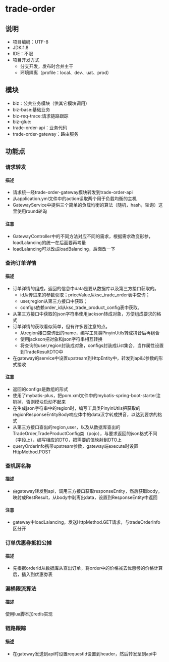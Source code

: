#  trade-order



## 说明

* 项目编码：UTF-8
* JDK:1.8
* IDE：不限
* 项目开发方式  
  - 分支开发，发布时合并主干
  - 环境隔离（profile：local、dev、uat、prod）

## 模块

* biz：公共业务模块（供其它模块调用）<br/>
* biz-base:基础业务 <br/>
* biz-req-trace:请求链路跟踪<br/>
* biz-glue:<br/>
* trade-order-api：业务代码 <br/>
* trade-order-gateway：路由服务 <br/>


## 功能点

### 请求转发

#### 描述
* 请求统一经trade-order-gateway模块转发到trade-order-api
* 从application.yml文件中的action读取两个用于负载均衡的主机
* GatewayService中提供三个简单的负载均衡的算法（随机，hash，轮询）这里使用round轮询

#### 注意
* GatewayController中的不同方法对应不同的需求，根据需求改变形参，loadLalancing的统一在后面要再考量
* loadLalancing可以改成loadBalancing，后面改一下

### 查询订单详情

#### 描述
* 订单详情的组成，返回的信息中data是要从数据库以及第三方接口获取的。
  - id从传进来的参数获取；priceValue从ksc_trade_order表中查询；
  - user,region从第三方接口中获取；
  - configs依赖order_id从ksc_trade_product_config表中获取。
* 从第三方接口中获取的json字符串使用jackson转成对象，方便组成要求的格式
* 订单详情的获取看似简单，但有许多要注意的点。
  - 从region接口查询出的name，编写工具类PinyinUtils转成拼音后再组合
  - 使用jackson把对象和json字符串相互转换
  - 将查询的user,region封装成对象，configs封装成List集合，当作属性设置到TradeResultDTO中
* 在gateway的service中设置upstream到HttpEntity中，转发到api以参数的形式接收

#### 注意
* 返回的configs是数组的形式
* 使用了mybatis-plus，把pom.xml文件中的mybatis-spring-boot-starter注销掉，否则模块启动不起来
* 在生成json字符串中的region时，编写工具类PinyinUtils把获取的regionResponseEntityBody响应体中的data汉字转成拼音，以达到要求的格式
* 从第三方接口查出的region,user，以及从数据库查出的TradeOrder,TradeProductConfig类（pojo），与要求返回的json格式不同（字段上），编写相应的DTO，把需要的值映射到DTO上
* queryOrderInfo携带upstream参数，gateway端execute时设置HttpMethod.POST

### 查机房名称

#### 描述
* 由gateway转发到api，调用三方接口获取responseEntity，然后获取body，映射成RestResult，从body中剥离出data，设置到ResponseEntity中返回

#### 注意
* gateway中loadLalancing，发送HttpMethod.GET请求，与tradeOrderInfo区分开

### 订单优惠券抵扣公摊

#### 描述
* 先根据orderId从数据库从查出订单，将order中的价格减去优惠劵的价格计算后，插入到优惠劵表

### 漏桶限流算法

#### 描述
使用lua脚本加redis实现

### 链路跟踪

#### 描述
* 在gateway发送到api时设置requestId设置到header，然后转发至到api中